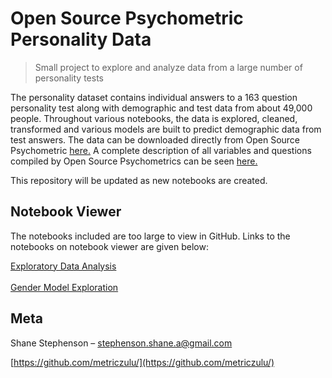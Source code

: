 # Open Source Psychometric Personality Data
> Small project to explore and analyze data from a large number of personality tests

The personality dataset contains individual answers to a 163 question personality test along with demographic and test data from about 49,000 people.  Throughout various notebooks, the data is explored, cleaned, transformed and various models are built to predict demographic data from test answers.  The data can be downloaded directly from Open Source Psychometric [here.](http://openpsychometrics.org/_rawdata/16PF.zip)  A complete description of all variables and questions compiled by Open Source Psychometrics can be seen [here.](http://htmlpreview.github.io/?https://github.com/metriczulu/open_source_personality_analysis/blob/master/data/personality_variables.html)

This repository will be updated as new notebooks are created.

## Notebook Viewer

The notebooks included are too large to view in GitHub.  Links to the notebooks on notebook viewer are given below:

[Exploratory Data Analysis](https://nbviewer.jupyter.org/github/metriczulu/open_source_personality_analysis/blob/master/notebooks/EDA.ipynb)
<br/><br/>
[Gender Model Exploration](https://nbviewer.jupyter.org/github/metriczulu/open_source_personality_analysis/blob/master/notebooks/GenderModelExploration.ipynb)


## Meta

Shane Stephenson – stephenson.shane.a@gmail.com

[https://github.com/metriczulu/](https://github.com/metriczulu/)
